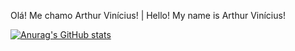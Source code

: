 Olá! Me chamo Arthur Vinícius! | Hello! My name is Arthur Vinícius!

[![Anurag's GitHub stats](https://github-readme-stats.vercel.app/api?username=arthurvinice)](https://github.com/arthurvinice/github-readme-stats)

<!--
**arthurvinice/arthurvinice** is a ✨ _special_ ✨ repository because its `README.md` (this file) appears on your GitHub profile.

Here are some ideas to get you started:

- 🔭 I’m currently working on ...
- 🌱 I’m currently learning ...
- 👯 I’m looking to collaborate on ...
- 🤔 I’m looking for help with ...
- 💬 Ask me about ...
- 📫 How to reach me: ...
- 😄 Pronouns: ...
- ⚡ Fun fact: ...
-->
